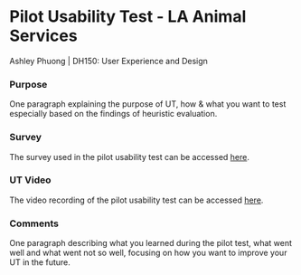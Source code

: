# Pilot Usability Test - LA Animal Services 
Ashley Phuong | DH150: User Experience and Design

### Purpose
One paragraph explaining the purpose of UT, how & what you want to test especially based on the findings of heuristic evaluation. 

### Survey
The survey used in the pilot usability test can be accessed [here](https://forms.gle/VYvxcDCtYxfoH4xY8).

### UT Video
The video recording of the pilot usability test can be accessed [here](https://drive.google.com/file/d/1DeP__6sNECMIDuVAEMJhddUFeLHisGvH/view?usp=sharing).

### Comments
One paragraph describing what you learned during the pilot test, what went well and what went not so well, focusing on how you want to improve your UT in the future.
